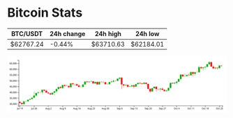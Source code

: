 # Bitcoin Stats

BTC/USDT|24h change|24h high|24h low|
|---|---|---|---|
|$62767.24|-0.44%|$63710.63|$62184.01|

<img src="./chart.svg">

